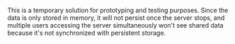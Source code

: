 This is a temporary solution for prototyping and testing purposes. Since the data is only stored in memory, it will not persist once the server stops, and multiple users accessing the server simultaneously won't see shared data because it's not synchronized with persistent storage.
